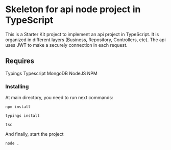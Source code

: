 # Skeleton for api node project in TypeScript

This is a Starter Kit project to implement an api project in TypeScript. It is organized in different layers (Business, Repository, Controllers, etc).
The api uses JWT to make a securely connection in each request.

## Requires

Typings
Typescript
MongoDB
NodeJS
NPM

### Installing

At main directory, you need to run next commands:

```
npm install
```

```
typings install
```

```
tsc
```
And finally, start the project

```
node .
```

